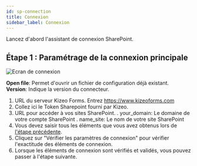 ```yaml
---
id: sp-connection
title: Connexion
sidebar_label: Connexion
---
```


Lancez d'abord l'assistant de connexion SharePoint.

## Étape 1 : Paramétrage de la connexion principale

![Ecran de connexion][connection-01]

**Open file**: Permet d'ouvrir un fichier de configuration déjà existant.  
**Version**: Indique la version du connecteur.
1. URL du serveur Kizeo Forms. Entrez <span style="color:#ABD33D">https://www.kizeoforms.com</span>  
2. Collez ici le Token Sharepoint fourni par Kizeo.
3. URL pour accéder à vos sites SharePoint.
    . your_domain: Le domaine de votre compte SharePoint
    . name_site: Le nom de votre site SharePoint
4. Vous devez saisir tous les éléments que vous avez obtenus lors de [l'étape précédente](sp-token.md).
5. Cliquez sur "Vérifier les paramètres de connexion" pour vérifier l'exactitude des éléments de connexion.
6. Lorsque les éléments de connexion sont vérifiés et validés, vous pouvez passer à l'étape suivante.


<!-- ************************** -->
<!-- ***** Pictures List ****** --> 
<!-- ************************** -->

[connection-01]: /kizeo-forms-documentations/img/sp/en/connect-01.png
